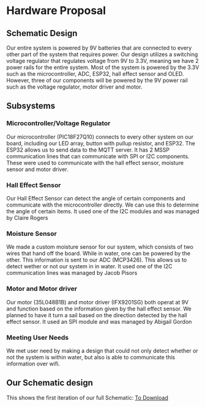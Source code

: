 # Hardware Proposal

## Schematic Design
  Our entire system is powered by 9V batteries that are connected to every other part of the system that requires power. Our design utilizes a switching voltage regulator that regulates voltage from 9V to 3.3V, meaning we have 2 power rails for the entire system. Most of the system is powered by the 3.3V such as the microcontroller, ADC, ESP32, hall effect sensor and OLED. However, three of our components will be powered by the 9V power rail such as the voltage regulator, motor driver and motor.

## Subsystems

### Microcontroller/Voltage Regulator
  Our microcontroller (PIC18F27Q10) connects to every other system on our board, including our LED array, button with pullup resistor, and ESP32. The ESP32 allows us to send data to the MQTT server. It has 2 MSSP communication lines that can communicate with SPI or I2C components. These were used to communicate with the hall effect sensor, moisture sensor and motor driver.
  
### Hall Effect Sensor
  Our Hall Effect Sensor can detect the angle of certain components and communicate with the microcontroller directly. We can use this to determine the angle of certain items. It used one of the I2C modules and was managed by Claire Rogers
  
### Moisture Sensor
  We made a custom moisture sensor for our system, which consists of two wires that hand off the board. While in water, one can be powered by the other. This information is sent to our ADC (MCP3426). This allows us to detect wether or not our system in in water. It used one of the I2C communication lines was managed by Jacob Pisors
  
### Motor and Motor driver
  Our motor (35L048B1B) and motor driver (IFX9201SG) both operat at 9V and function based on the information given by the hall effect sensor. We planned to have it turn a sail based on the direction detected by the hall effect sensor. It used an SPI module and was managed by Abigail Gordon
  
### Meeting User Needs
  We met user need by making a design that could not only detect whether or not the system is within water, but also is able to communicate this information over wifi.

## Our Schematic design

This shows the first iteration of our full Schematic:
[To Download](https://github.com/EGR314Team206/egr314team206.github.io/blob/main/SystemDesign_Sch.pdf)
